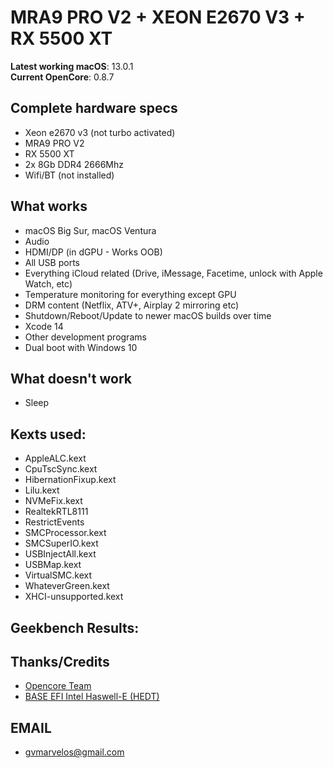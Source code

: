 # MRA9 PRO V2 + XEON E2670 V3 + RX 5500 XT

**Latest working macOS**: 13.0.1
<br>
**Current OpenCore**: 0.8.7

## Complete hardware specs
- Xeon e2670 v3 (not turbo activated)
- MRA9 PRO V2
- RX 5500 XT
- 2x 8Gb DDR4 2666Mhz 
- Wifi/BT (not installed)

## What works
- macOS Big Sur, macOS Ventura
- Audio
- HDMI/DP (in dGPU - Works OOB)
- All USB ports
- Everything iCloud related (Drive, iMessage, Facetime, unlock with Apple Watch, etc)
- Temperature monitoring for everything except GPU
- DRM content (Netflix, ATV+, Airplay 2 mirroring etc)
- Shutdown/Reboot/Update to newer macOS builds over time
- Xcode 14
- Other development programs
- Dual boot with Windows 10

## What doesn't work
- Sleep

## Kexts used:
- AppleALC.kext
- CpuTscSync.kext
- HibernationFixup.kext
- Lilu.kext
- NVMeFix.kext
- RealtekRTL8111
- RestrictEvents
- SMCProcessor.kext
- SMCSuperIO.kext
- USBInjectAll.kext
- USBMap.kext
- VirtualSMC.kext
- WhateverGreen.kext
- XHCI-unsupported.kext

## Geekbench Results:

## Thanks/Credits
- [Opencore Team](https://dortania.github.io/getting-started/)
- [BASE EFI Intel Haswell-E (HEDT)](https://github.com/luchina-gabriel/BASE-EFI-INTEL-HEDT-4THGEN-X99-HASWELL-E)

## EMAIL
- gvmarvelos@gmail.com
